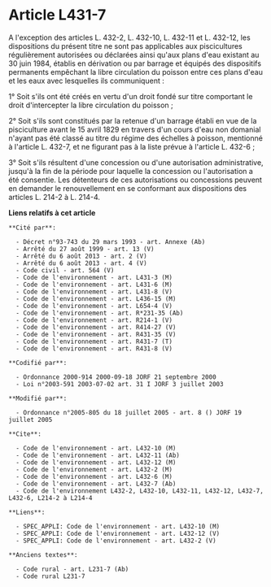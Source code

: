# Article L431-7

A l'exception des articles L. 432-2, L. 432-10, L. 432-11 et L. 432-12, les dispositions du présent titre ne sont pas
applicables aux piscicultures régulièrement autorisées ou déclarées ainsi qu'aux plans d'eau existant au 30 juin 1984,
établis en dérivation ou par barrage et équipés des dispositifs permanents empêchant la libre circulation du poisson entre
ces plans d'eau et les eaux avec lesquelles ils communiquent :

1° Soit s'ils ont été créés en vertu d'un droit fondé sur titre comportant le droit d'intercepter la libre circulation du
poisson ;

2° Soit s'ils sont constitués par la retenue d'un barrage établi en vue de la pisciculture avant le 15 avril 1829 en travers
d'un cours d'eau non domanial n'ayant pas été classé au titre du régime des échelles à poisson, mentionné à l'article L.
432-7, et ne figurant pas à la liste prévue à l'article L. 432-6 ;

3° Soit s'ils résultent d'une concession ou d'une autorisation administrative, jusqu'à la fin de la période pour laquelle la
concession ou l'autorisation a été consentie. Les détenteurs de ces autorisations ou concessions peuvent en demander le
renouvellement en se conformant aux dispositions des articles L. 214-2 à L. 214-4.

**Liens relatifs à cet article**

	**Cité par**:

	  - Décret n°93-743 du 29 mars 1993 - art. Annexe (Ab)
	  - Arrêté du 27 août 1999 - art. 13 (V)
	  - Arrêté du 6 août 2013 - art. 2 (V)
	  - Arrêté du 6 août 2013 - art. 4 (V)
	  - Code civil - art. 564 (V)
	  - Code de l'environnement - art. L431-3 (M)
	  - Code de l'environnement - art. L431-6 (M)
	  - Code de l'environnement - art. L431-8 (V)
	  - Code de l'environnement - art. L436-15 (M)
	  - Code de l'environnement - art. L654-4 (V)
	  - Code de l'environnement - art. R*231-35 (Ab)
	  - Code de l'environnement - art. R214-1 (V)
	  - Code de l'environnement - art. R414-27 (V)
	  - Code de l'environnement - art. R431-35 (V)
	  - Code de l'environnement - art. R431-7 (T)
	  - Code de l'environnement - art. R431-8 (V)

	**Codifié par**:

	  - Ordonnance 2000-914 2000-09-18 JORF 21 septembre 2000
	  - Loi n°2003-591 2003-07-02 art. 31 I JORF 3 juillet 2003

	**Modifié par**:

	  - Ordonnance n°2005-805 du 18 juillet 2005 - art. 8 () JORF 19 juillet 2005

	**Cite**:

	  - Code de l'environnement - art. L432-10 (M)
	  - Code de l'environnement - art. L432-11 (Ab)
	  - Code de l'environnement - art. L432-12 (M)
	  - Code de l'environnement - art. L432-2 (M)
	  - Code de l'environnement - art. L432-6 (M)
	  - Code de l'environnement - art. L432-7 (Ab)
	  - Code de l'environnement L432-2, L432-10, L432-11, L432-12, L432-7, L432-6, L214-2 à L214-4

	**Liens**:

	  - SPEC_APPLI: Code de l'environnement - art. L432-10 (M)
	  - SPEC_APPLI: Code de l'environnement - art. L432-12 (V)
	  - SPEC_APPLI: Code de l'environnement - art. L432-2 (V)

	**Anciens textes**:

	  - Code rural - art. L231-7 (Ab)
	  - Code rural L231-7
